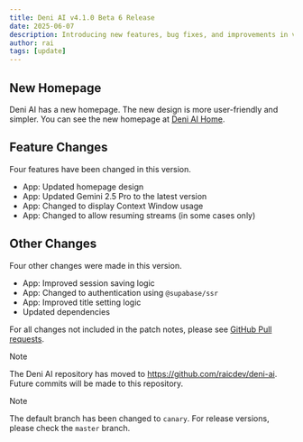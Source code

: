 ```yaml
---
title: Deni AI v4.1.0 Beta 6 Release
date: 2025-06-07
description: Introducing new features, bug fixes, and improvements in version 4.1.0 Beta 6.
author: rai
tags: [update]
---
```


## New Homepage

Deni AI has a new homepage. The new design is more user-friendly and simpler. You can see the new homepage at [Deni AI Home](https://deniai.app/en/).

## Feature Changes

Four features have been changed in this version.

- App: Updated homepage design
- App: Updated Gemini 2.5 Pro to the latest version
- App: Changed to display Context Window usage
- App: Changed to allow resuming streams (in some cases only)

## Other Changes

Four other changes were made in this version.

- App: Improved session saving logic
- App: Changed to authentication using `@supabase/ssr`
- App: Improved title setting logic
- Updated dependencies

For all changes not included in the patch notes, please see [GitHub Pull requests](https://github.com/raicdev/deni-ai/pull/51).

> [!NOTE]
> The Deni AI repository has moved to https://github.com/raicdev/deni-ai. Future commits will be made to this repository.

> [!NOTE]
> The default branch has been changed to `canary`. For release versions, please check the `master` branch.
